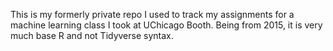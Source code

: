 This is my formerly private repo I used to track my assignments for a machine learning class I took at UChicago Booth. 
Being from 2015, it is very much base R and not Tidyverse syntax. 
